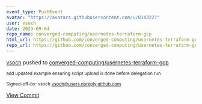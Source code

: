 ```yaml
---
event_type: PushEvent
avatar: "https://avatars.githubusercontent.com/u/814322?"
user: vsoch
date: 2023-09-04
repo_name: converged-computing/usernetes-terraform-gcp
html_url: https://github.com/converged-computing/usernetes-terraform-gcp/commit/3564d229cd0da932dbd84241785900fddc1652e2
repo_url: https://github.com/converged-computing/usernetes-terraform-gcp
---
```


<a href='https://github.com/vsoch' target='_blank'>vsoch</a> pushed to <a href='https://github.com/converged-computing/usernetes-terraform-gcp' target='_blank'>converged-computing/usernetes-terraform-gcp</a>

<small>add updated example ensuring script upload is done before delegation run

Signed-off-by: vsoch <vsoch@users.noreply.github.com></small>

<a href='https://github.com/converged-computing/usernetes-terraform-gcp/commit/3564d229cd0da932dbd84241785900fddc1652e2' target='_blank'>View Commit</a>
